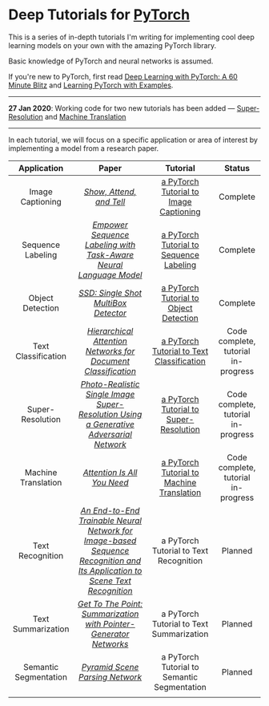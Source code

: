 # Deep Tutorials for [PyTorch](https://pytorch.org)

This is a series of in-depth tutorials I'm writing for implementing cool deep learning models on your own with the amazing PyTorch library. 

Basic knowledge of PyTorch and neural networks is assumed.

If you're new to PyTorch, first read [Deep Learning with PyTorch: A 60 Minute Blitz](https://pytorch.org/tutorials/beginner/deep_learning_60min_blitz.html) and [Learning PyTorch with Examples](https://pytorch.org/tutorials/beginner/pytorch_with_examples.html).

---

**27 Jan 2020**: Working code for two new tutorials has been added — [Super-Resolution](https://github.com/sgrvinod/a-PyTorch-Tutorial-to-Super-Resolution) and [Machine Translation](https://github.com/sgrvinod/a-PyTorch-Tutorial-to-Machine-Translation)

---

In each tutorial, we will focus on a specific application or area of interest by implementing a model from a research paper. 

Application | Paper | Tutorial | Status
:---: | :---: | :---: | :---:
Image Captioning | [_Show, Attend, and Tell_](https://arxiv.org/abs/1502.03044) | [a PyTorch Tutorial to Image Captioning](https://github.com/sgrvinod/a-PyTorch-Tutorial-to-Image-Captioning) | Complete
Sequence Labeling | [_Empower Sequence Labeling with Task-Aware Neural Language Model_](https://arxiv.org/abs/1709.04109) | [a PyTorch Tutorial to Sequence Labeling](https://github.com/sgrvinod/a-PyTorch-Tutorial-to-Sequence-Labeling) | Complete
Object Detection | [_SSD: Single Shot MultiBox Detector_](https://arxiv.org/abs/1512.02325) | [a PyTorch Tutorial to Object Detection](https://github.com/sgrvinod/a-PyTorch-Tutorial-to-Object-Detection) | Complete
Text Classification | [_Hierarchical Attention Networks for Document Classification_](https://www.semanticscholar.org/paper/Hierarchical-Attention-Networks-for-Document-Yang-Yang/1967ad3ac8a598adc6929e9e6b9682734f789427) | [a PyTorch Tutorial to Text Classification](https://github.com/sgrvinod/a-PyTorch-Tutorial-to-Text-Classification) | Code complete, tutorial in-progress
Super-Resolution | [_Photo-Realistic Single Image Super-Resolution Using a Generative Adversarial Network_](https://arxiv.org/abs/1609.04802) | [a PyTorch Tutorial to Super-Resolution](https://github.com/sgrvinod/a-PyTorch-Tutorial-to-Super-Resolution) | Code complete, tutorial in-progress
Machine Translation | [_Attention Is All You Need_](https://arxiv.org/abs/1706.03762) | [a PyTorch Tutorial to Machine Translation](https://github.com/sgrvinod/a-PyTorch-Tutorial-to-Machine-Translation) | Code complete, tutorial in-progress
Text Recognition | [_An End-to-End Trainable Neural Network for Image-based Sequence Recognition and Its Application to Scene Text Recognition_](https://arxiv.org/abs/1507.05717) | a PyTorch Tutorial to Text Recognition | Planned
Text Summarization | [_Get To The Point: Summarization with Pointer-Generator Networks_](https://arxiv.org/abs/1704.04368) | a PyTorch Tutorial to Text Summarization | Planned
Semantic Segmentation | [_Pyramid Scene Parsing Network_](https://arxiv.org/abs/1612.01105) | a PyTorch Tutorial to Semantic Segmentation | Planned
 | | | 

